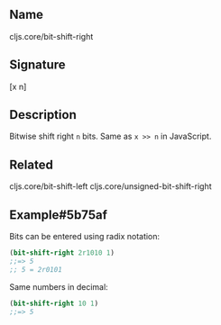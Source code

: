 ## Name
cljs.core/bit-shift-right

## Signature
[x n]

## Description

Bitwise shift right `n` bits.  Same as `x >> n` in JavaScript.

## Related
cljs.core/bit-shift-left
cljs.core/unsigned-bit-shift-right

## Example#5b75af

Bits can be entered using radix notation:

```clj
(bit-shift-right 2r1010 1)
;;=> 5
;; 5 = 2r0101
```

Same numbers in decimal:

```clj
(bit-shift-right 10 1)
;;=> 5
```

